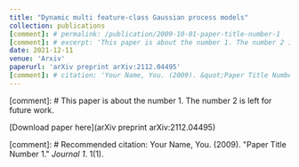 ```yaml
---
title: "Dynamic multi feature-class Gaussian process models"
collection: publications
[comment]: # permalink: /publication/2009-10-01-paper-title-number-1
[comment]: # excerpt: 'This paper is about the number 1. The number 2 is left for future work.'
date: 2021-12-11
venue: 'Arxiv'
paperurl: 'arXiv preprint arXiv:2112.04495'
[comment]: # citation: 'Your Name, You. (2009). &quot;Paper Title Number 1.&quot; <i>Journal 1</i>. 1(1).'
---
```

[comment]: # This paper is about the number 1. The number 2 is left for future work.

[Download paper here](arXiv preprint arXiv:2112.04495)

[comment]: # Recommended citation: Your Name, You. (2009). "Paper Title Number 1." <i>Journal 1</i>. 1(1).

